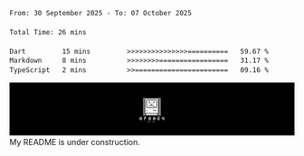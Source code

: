 <!--START_SECTION:waka-->

```txt
From: 30 September 2025 - To: 07 October 2025

Total Time: 26 mins

Dart         15 mins         >>>>>>>>>>>>>>>==========   59.67 %
Markdown     8 mins          >>>>>>>>=================   31.17 %
TypeScript   2 mins          >>=======================   09.16 %
```

<!--END_SECTION:waka-->

<img src="https://raw.githubusercontent.com/n3xta/image-hosting/main/img/202411032331174.png"/>
My README is under construction. 
